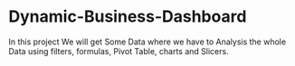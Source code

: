 # Dynamic-Business-Dashboard
In this project We will get Some Data where we have to Analysis the whole Data using filters, formulas, Pivot Table, charts and Slicers.
